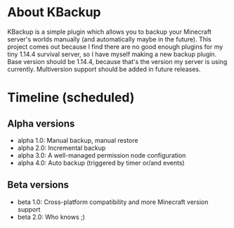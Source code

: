 # About KBackup

KBackup is a simple plugin which allows you to backup your Minecraft server's worlds manually (and automatically maybe in the future).
This project comes out because I find there are no good enough plugins for my tiny 1.14.4 survival server, so I have myself making a new backup plugin.
Base version should be 1.14.4, because that's the version my server is using currently. Multiversion support should be added in future releases.

# Timeline (scheduled)

## Alpha versions
- alpha 1.0: Manual backup, manual restore
- alpha 2.0: Incremental backup
- alpha 3.0: A well-managed permission node configuration
- alpha 4.0: Auto backup (triggered by timer or/and events)

## Beta versions
- beta 1.0: Cross-platform compatibility and more Minecraft version support
- beta 2.0: Who knows ;)